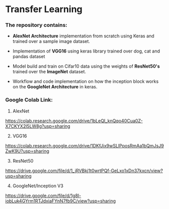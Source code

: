 # Transfer Learning

### The repository contains:
* **AlexNet Architecture** implementation from scratch using Keras and trained over a sample image dataset.

* Implementation of **VGG16** using keras library trained over dog, cat and pandas dataset 

* Model build and train on Cifar10 data using the weights of **ResNet50's** trained over the **ImageNet** dataset.

* Workflow and code implementation on how the inception block works on the **GoogleNet Architecture** in keras. 

### Google Colab Link:

1. AlexNet

https://colab.research.google.com/drive/1bLeQI_knQqo40Cua0Z-X7CKYX2l5LW8g?usp=sharing

2. VGG16 

https://colab.research.google.com/drive/1DKfJix9wSLlPposRmAa1bQmJsJ9ZwK9U?usp=sharing

3. ResNet50

https://drive.google.com/file/d/1_jRVBkj1t0wrtPQf-GeLxo1xDn37kxcn/view?usp=sharing

4. GoogleNet/Inception V3 

https://drive.google.com/file/d/1g8l-iobLuk4GYrm1RTJdxiaFYnN7fb9C/view?usp=sharing

